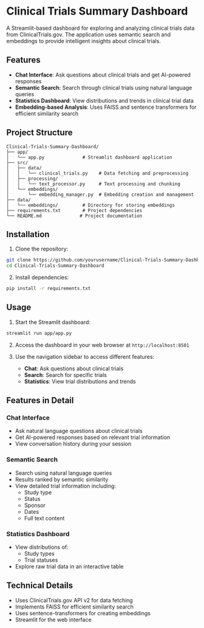 # Clinical Trials Summary Dashboard

A Streamlit-based dashboard for exploring and analyzing clinical trials data from ClinicalTrials.gov. The application uses semantic search and embeddings to provide intelligent insights about clinical trials.

## Features

- **Chat Interface**: Ask questions about clinical trials and get AI-powered responses
- **Semantic Search**: Search through clinical trials using natural language queries
- **Statistics Dashboard**: View distributions and trends in clinical trial data
- **Embedding-based Analysis**: Uses FAISS and sentence transformers for efficient similarity search

## Project Structure

```
Clinical-Trials-Summary-Dashboard/
├── app/
│   └── app.py              # Streamlit dashboard application
├── src/
│   ├── data/
│   │   └── clinical_trials.py    # Data fetching and preprocessing
│   ├── processing/
│   │   └── text_processor.py     # Text processing and chunking
│   └── embeddings/
│       └── embedding_manager.py  # Embedding creation and management
├── data/
│   └── embeddings/         # Directory for storing embeddings
├── requirements.txt        # Project dependencies
└── README.md              # Project documentation
```

## Installation

1. Clone the repository:
```bash
git clone https://github.com/yourusername/Clinical-Trials-Summary-Dashboard.git
cd Clinical-Trials-Summary-Dashboard
```

2. Install dependencies:
```bash
pip install -r requirements.txt
```

## Usage

1. Start the Streamlit dashboard:
```bash
streamlit run app/app.py
```

2. Access the dashboard in your web browser at `http://localhost:8501`

3. Use the navigation sidebar to access different features:
   - **Chat**: Ask questions about clinical trials
   - **Search**: Search for specific trials
   - **Statistics**: View trial distributions and trends

## Features in Detail

### Chat Interface
- Ask natural language questions about clinical trials
- Get AI-powered responses based on relevant trial information
- View conversation history during your session

### Semantic Search
- Search using natural language queries
- Results ranked by semantic similarity
- View detailed trial information including:
  - Study type
  - Status
  - Sponsor
  - Dates
  - Full text content

### Statistics Dashboard
- View distributions of:
  - Study types
  - Trial statuses
- Explore raw trial data in an interactive table

## Technical Details

- Uses ClinicalTrials.gov API v2 for data fetching
- Implements FAISS for efficient similarity search
- Uses sentence-transformers for creating embeddings
- Streamlit for the web interface
